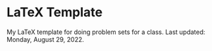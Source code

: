 # LaTeX Template
My LaTeX template for doing problem sets for a class. Last updated: Monday, August 29, 2022.
